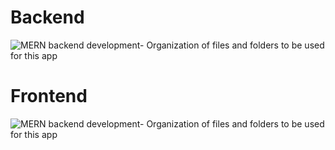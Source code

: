 # Backend

![MERN backend development- Organization of files and folders to be used for this app](https://user-images.githubusercontent.com/86598202/183109842-b128eb7c-e4ec-4a4e-9191-587de526da26.PNG)

# Frontend

![MERN backend development- Organization of files and folders to be used for this app](https://user-images.githubusercontent.com/86598202/186592355-c7d0d646-4d36-499f-a117-9053fd59623f.PNG)
